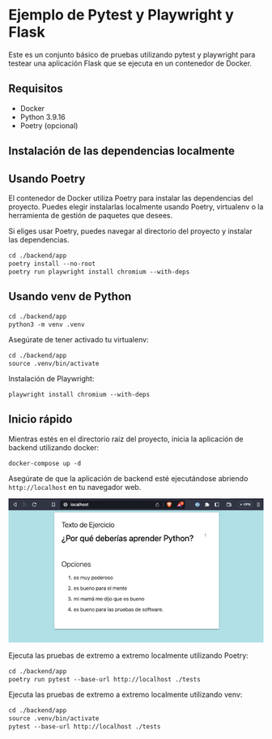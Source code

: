 # Ejemplo de Pytest y Playwright y Flask

Este es un conjunto básico de pruebas utilizando pytest y playwright para testear una aplicación Flask que se ejecuta en un contenedor de Docker.

## Requisitos

* Docker
* Python 3.9.16
* Poetry (opcional)

## Instalación de las dependencias localmente

## Usando Poetry

El contenedor de Docker utiliza Poetry para instalar las dependencias del proyecto. Puedes elegir instalarlas localmente usando Poetry, virtualenv o la herramienta de gestión de paquetes que desees.

Si eliges usar Poetry, puedes navegar al directorio del proyecto y instalar las dependencias.

```
cd ./backend/app
poetry install --no-root
poetry run playwright install chromium --with-deps
```

## Usando venv de Python

```
cd ./backend/app
python3 -m venv .venv
```

Asegúrate de tener activado tu virtualenv:

```
cd ./backend/app
source .venv/bin/activate
```

Instalación de Playwright:

```
playwright install chromium --with-deps
```

## Inicio rápido

Mientras estés en el directorio raíz del proyecto, inicia la aplicación de backend utilizando docker:

```
docker-compose up -d
```

Asegúrate de que la aplicación de backend esté ejecutándose abriendo `http://localhost` en tu navegador web.

![image](ejercisio.png)

Ejecuta las pruebas de extremo a extremo localmente utilizando Poetry:

```
cd ./backend/app
poetry run pytest --base-url http://localhost ./tests
```

Ejecuta las pruebas de extremo a extremo localmente utilizando venv:

```
cd ./backend/app
source .venv/bin/activate
pytest --base-url http://localhost ./tests
```
